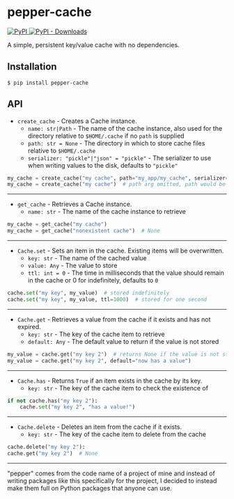 # pepper-cache

[![PyPI](https://img.shields.io/pypi/v/pepper-cache?color=0073b7&label=version&logo=python&logoColor=white&style=flat-square) ![PyPI - Downloads](https://img.shields.io/pypi/dd/pepper-cache?color=0073b7&logo=python&logoColor=white&style=flat-square)](https://pypi.org/project/pepper-cache/)

A simple, persistent key/value cache with no dependencies.

## Installation

```shell
$ pip install pepper-cache
```

## API

- `create_cache` - Creates a Cache instance.
  - `name: str|Path` - The name of the cache instance, also used for the directory relative to `$HOME/.cache` if no `path` is supplied
  - `path: str = None` - The directory in which to store cache files relative to `$HOME/.cache`
  - `serializer: "pickle"|"json" = "pickle"` - The serializer to use when writing values to the disk, defaults to `"pickle"`
```python
my_cache = create_cache("my cache", path="my_app/my_cache", serializer="json")
my_cache = create_cache("my cache")  # path arg omitted, path would be $HOME/.cache/my_cache
```

---

- `get_cache` - Retrieves a Cache instance.
  - `name: str` - The name of the cache instance to retrieve
```python
my_cache = get_cache("my cache")
my_cache = get_cache("nonexistent cache")  # None
```

---

- `Cache.set` - Sets an item in the cache. Existing items will be overwritten.
  - `key: str` - The name of the cached value
  - `value: Any` - The value to store
  - `ttl: int = 0` - The time in milliseconds that the value should remain in the cache or 0  for indefinitely, defaults to `0`
```python
cache.set("my key", my_value)  # stored indefinitely
cache.set("my key", my_value, ttl=1000)  # stored for one second
```

---

- `Cache.get` - Retrieves a value from the cache if it exists and has not expired.
  - `key: str` - The key of the cache item to retrieve
  - `default: Any` - The default value to return if the value is not stored
```python
my_value = cache.get("my key 2")  # returns None if the value is not stored or has expired. Consider checking if the item exists below
my_value = cache.get("my key 2", default="now has a value")
```

---

- `Cache.has` - Returns `True` if an item exists in the cache by its key.
  - `key: str` - The key of the cache item to check the existence of
```python
if not cache.has("my key 2"):
    cache.set("my key 2", "has a value!")
```

---

- `Cache.delete` - Deletes an item from the cache if it exists.
  - `key: str` - The key of the cache item to delete from the cache
```python
cache.delete("my key 2"):
cache.get("my key 2")  # None
```

---

"pepper" comes from the code name of a project of mine and instead of writing packages like this specifically for the project, I decided to instead make them full on Python packages that anyone can use.
